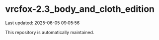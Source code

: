 # vrcfox-2.3_body_and_cloth_edition

Last updated: 2025-06-05 09:05:56

This repository is automatically maintained.
